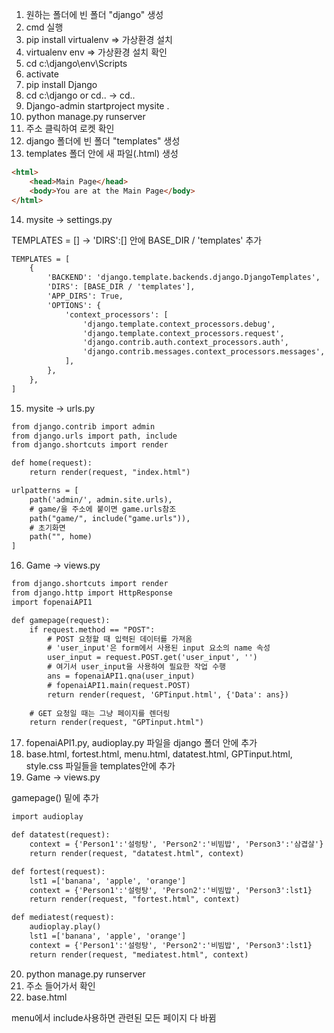 1. 원하는 폴더에 빈 폴더 "django" 생성
2. cmd 실행
3. pip install virtualenv => 가상환경 설치
4. virtualenv env => 가상환경 설치 확인
5. cd c:\django\env\Scripts
6. activate
7. pip install Django
8. cd c:\django or cd.. -> cd..
9. Django-admin startproject mysite .
10. python manage.py runserver
11. 주소 클릭하여 로켓 확인
12. django 폴더에 빈 폴더 "templates" 생성
13. templates 폴더 안에 새 파일(.html) 생성
```html
<html>
    <head>Main Page</head>
    <body>You are at the Main Page</body>
</html>
```
14. mysite -> settings.py

TEMPLATES = [] -> 'DIRS':[] 안에 BASE_DIR / 'templates' 추가
```html
TEMPLATES = [
    {
        'BACKEND': 'django.template.backends.django.DjangoTemplates',
        'DIRS': [BASE_DIR / 'templates'],
        'APP_DIRS': True,
        'OPTIONS': {
            'context_processors': [
                'django.template.context_processors.debug',
                'django.template.context_processors.request',
                'django.contrib.auth.context_processors.auth',
                'django.contrib.messages.context_processors.messages',
            ],
        },
    },
]
```
15. mysite -> urls.py
```html
from django.contrib import admin
from django.urls import path, include
from django.shortcuts import render

def home(request):
    return render(request, "index.html")

urlpatterns = [
    path('admin/', admin.site.urls),
    # game/을 주소에 붙이면 game.urls참조
    path("game/", include("game.urls")),
    # 초기화면
    path("", home)
]
```
16. Game -> views.py
```html
from django.shortcuts import render
from django.http import HttpResponse
import fopenaiAPI1

def gamepage(request):
    if request.method == "POST":
        # POST 요청할 때 입력된 데이터를 가져옴
        # 'user_input'은 form에서 사용된 input 요소의 name 속성
        user_input = request.POST.get('user_input', '')
        # 여기서 user_input을 사용하여 필요한 작업 수행
        ans = fopenaiAPI1.qna(user_input)
        # fopenaiAPI1.main(request.POST)
        return render(request, 'GPTinput.html', {'Data': ans})
    
    # GET 요청일 때는 그냥 페이지를 렌더링
    return render(request, "GPTinput.html")
```
17. fopenaiAPI1.py, audioplay.py 파일을 django 폴더 안에 추가
18. base.html, fortest.html, menu.html, datatest.html, GPTinput.html, style.css 파일들을 templates안에 추가
19. Game -> views.py

gamepage() 밑에 추가
```html
import audioplay

def datatest(request):
    context = {'Person1':'설렁탕', 'Person2':'비빔밥', 'Person3':'삼겹살'}
    return render(request, "datatest.html", context)

def fortest(request):
    lst1 =['banana', 'apple', 'orange']
    context = {'Person1':'설렁탕', 'Person2':'비빔밥', 'Person3':lst1}
    return render(request, "fortest.html", context)

def mediatest(request):
    audioplay.play()
    lst1 =['banana', 'apple', 'orange']
    context = {'Person1':'설렁탕', 'Person2':'비빔밥', 'Person3':lst1}
    return render(request, "mediatest.html", context)
```
20. python manage.py runserver
21. 주소 들어가서 확인
22. base.html

menu에서 include사용하면 관련된 모든 페이지 다 바뀜
